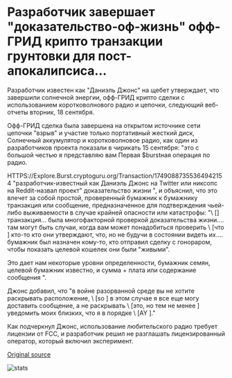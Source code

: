 # Разработчик завершает "доказательство-оф-жизнь" офф-ГРИД крипто транзакции грунтовки для пост-апокалипсиса...

Разработчик известен как "Даниэль Джонс" на щебет утверждает, что завершили солнечной энергии, офф-ГРИД крипто сделки с использованием коротковолнового радио и цепочки, следующий веб-отчеты вторник, 18 сентября.

Офф-ГРИД сделка была завершена на открытом источнике сети цепочки "взрыв" и участие только портативный жесткий диск, Солнечный аккумулятор и коротковолновое радио, как один из разработчиков проекта показали в чирикать 15 сентября: "это с большой честью я представляю вам Первая $burstная операция по радио.

HTTPS://Explore.Burst.cryptoguru.org/Transaction/17490887355364942154 "разработчик-известный как Даниэль Джонс на Twitter или никсопс на Reddit-назвал проект" доказательство жизни ", и объяснил, что это влечет за собой простой, проверенный бумажник к бумажнику транзакция или сообщение, предназначенное для подтверждения чьей-либо выживаемости в случае крайней опасности или катастрофы: "\ [\] транзакция... была многофакторной проверкой доказательства жизни.... там могут быть случаи, когда вам может понадобиться проверить \ [что \] кто-то кто они утверждают, что, но не будучи в состоянии видеть их.... бумажник был назначен кому-то, кто отправил сделку с гонораром, чтобы показать целевой кошелек они были "живыми".

Это дает нам некоторые уровни определенности, бумажник семян, целевой бумажник известно, и сумма + плата или содержание сообщения ".

Джонс добавил, что "в войне разорванной среде вы не хотите раскрывать расположение, \ [so \] в этом случае я все еще могу доставить сообщение, а не раскрывать \ [это, но тем не менее \] уведомить моих близких, что я в порядке \ [AY \]."

Как подчеркнул Джонс, использование любительского радио требует лицензии от FCC, и разработчик решил не разглашать лицензированный оператор, который включил эксперимент.

[Original source](https://cointelegraph.com/news/developer-completes-proof-of-life-off-grid-crypto-transaction-primed-for-post-apocalypse)

![stats](https://c.statcounter.com/11760860/0/a89fa40b/1/ "stats")